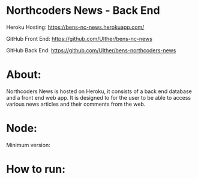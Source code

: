 # Northcoders News - Back End

Heroku Hosting: https://bens-nc-news.herokuapp.com/

GitHub Front End: https://github.com/Ulther/bens-nc-news

GitHub Back End: https://github.com/Ulther/bens-northcoders-news

# About:

Northcoders News is hosted on Heroku, it consists of a back end database and a front end web app. It is designed to for the user to be able to access various news articles and their comments from the web.

# Node:

Minimum version: 

# How to run:

